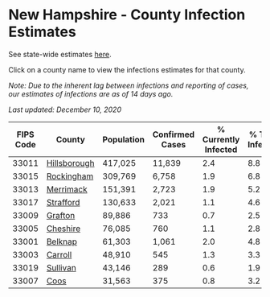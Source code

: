 # New Hampshire - County Infection Estimates

See state-wide estimates [here](/infections/us-nh).

Click on a county name to view the infections estimates for that county.

*Note: Due to the inherent lag between infections and reporting of cases, our estimates of infections are as of 14 days ago.*

*Last updated: December 10, 2020*

|   FIPS Code |                       County |   Population |   Confirmed Cases |   % Currently Infected |   % Total Infected |
|-------------|------------------------------|--------------|-------------------|------------------------|--------------------|
|       33011 | [Hillsborough](hillsborough) |      417,025 |            11,839 |                    2.4 |                8.8 |
|       33015 |     [Rockingham](rockingham) |      309,769 |             6,758 |                    1.9 |                6.8 |
|       33013 |       [Merrimack](merrimack) |      151,391 |             2,723 |                    1.9 |                5.2 |
|       33017 |       [Strafford](strafford) |      130,633 |             2,021 |                    1.1 |                4.6 |
|       33009 |           [Grafton](grafton) |       89,886 |               733 |                    0.7 |                2.5 |
|       33005 |         [Cheshire](cheshire) |       76,085 |               760 |                    1.1 |                2.8 |
|       33001 |           [Belknap](belknap) |       61,303 |             1,061 |                    2.0 |                4.8 |
|       33003 |           [Carroll](carroll) |       48,910 |               545 |                    1.3 |                3.3 |
|       33019 |         [Sullivan](sullivan) |       43,146 |               289 |                    0.6 |                1.9 |
|       33007 |                 [Coos](coos) |       31,563 |               375 |                    0.8 |                3.2 |